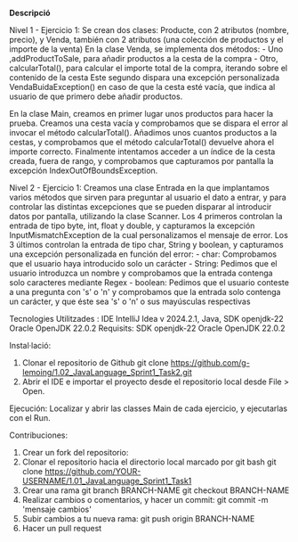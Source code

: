 <b>Descripció</b>

Nivel 1 - Ejercicio 1:
  Se crean dos clases: Producte, con 2 atributos (nombre, precio), y Venda, también con 2 atributos (una colección de productos y el importe de la venta)
  En la clase Venda, se implementa dos métodos:
    - Uno ,addProductToSale, para añadir productos a la cesta de la compra
    - Otro, calcularTotal(), para calcular el importe total de la compra, iterando sobre el contenido de la cesta
  Este segundo dispara una excepción personalizada VendaBuidaException() en caso de que la cesta esté vacía, que indica al usuario de que primero debe añadir productos.

  En la clase Main, creamos en primer lugar unos productos para hacer la prueba.
  Creamos una cesta vacía y comprobamos que se dispara el error al invocar el método calcularTotal().
  Añadimos unos cuantos productos a la cestas, y comprobamos que el método calcularTotal() devuelve ahora el importe correcto.
  Finalmente intentamos acceder a un índice de la cesta creada, fuera de rango, y comprobamos que capturamos por pantalla la excepción IndexOutOfBoundsException.

Nivel 2 - Ejercicio 1:
  Creamos una clase Entrada en la que implantamos varios métodos que sirven para preguntar al usuario el dato a entrar, y para controlar las distintas excepciones que se pueden disparar al introducir datos por pantalla, utilizando la clase Scanner.
  Los 4 primeros controlan la entrada de tipo byte, int, float y double, y capturamos la excepción InputMismatchException de la cual personalizamos el mensaje de error.
  Los 3 últimos controlan la entrada de tipo char, String y boolean, y capturamos una excepción personalizada en función del error:
    - char: Comprobamos que el usuario haya introducido solo un carácter
    - String: Pedimos que el usuario introduzca un nombre y comprobamos que la entrada contenga solo caracteres mediante Regex
    - boolean: Pedimos que el usuario conteste a una pregunta con 's' o 'n' y comprobamos que la entrada solo contenga un carácter, y que éste sea 's' o 'n' o sus mayúsculas respectivas
  
Tecnologies Utilitzades : IDE IntelliJ Idea v 2024.2.1, Java, SDK openjdk-22 Oracle OpenJDK 22.0.2
Requisits: SDK openjdk-22 Oracle OpenJDK 22.0.2

Instal·lació: 
1. Clonar el repositorio de Github
git clone https://github.com/g-lemoing/1.02_JavaLanguage_Sprint1_Task2.git
2. Abrir el IDE e importar el proyecto desde el repositorio local desde File > Open.

Ejecución:
Localizar y abrir las classes Main de cada ejercicio, y ejecutarlas con el Run.

Contribuciones:
1. Crear un fork del repositorio: 
2. Clonar el repositorio hacia el directorio local marcado por git bash
 git clone https://github.com/YOUR-USERNAME/1.01_JavaLanguage_Sprint1_Task1
3. Crear una rama
git branch BRANCH-NAME
git checkout BRANCH-NAME
4. Realizar cambios o comentarios, y hacer un commit: git commit -m 'mensaje cambios'
5. Subir cambios a tu nueva rama: git push origin BRANCH-NAME
6. Hacer un pull request
